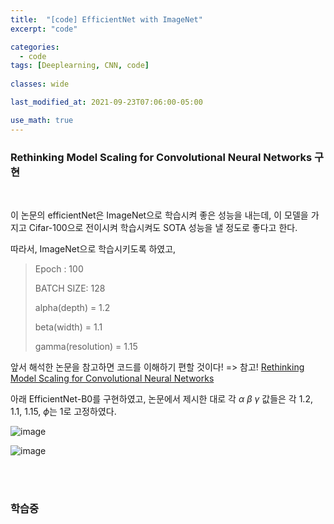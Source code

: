 ```yaml
---
title:  "[code] EfficientNet with ImageNet"
excerpt: "code"

categories:
  - code
tags: [Deeplearning, CNN, code]
 
classes: wide

last_modified_at: 2021-09-23T07:06:00-05:00

use_math: true
---
```


### Rethinking Model Scaling for Convolutional Neural Networks 구현

<br>

이 논문의 efficientNet은 ImageNet으로 학습시켜 좋은 성능을 내는데, 이 모델을 가지고 Cifar-100으로 전이시켜 학습시켜도 SOTA 성능을 낼 정도로 좋다고 한다.

따라서, ImageNet으로 학습시키도록 하였고, 

> Epoch : 100
> 
> BATCH SIZE: 128
> 
> alpha(depth) = 1.2
> 
> beta(width) = 1.1
> 
> gamma(resolution) = 1.15


앞서 해석한 논문을 참고하면 코드를 이해하기 편할 것이다! => 참고! [Rethinking Model Scaling for Convolutional Neural Networks](https://chaelin0722.github.io/paperreview/efficientnet/)

아래 EfficientNet-B0를 구현하였고, 논문에서 제시한 대로 각 $\alpha$ $\beta$ $\gamma$ 값들은 각 1.2, 1.1, 1.15, $\phi$는 1로 고정하였다.

![image](https://user-images.githubusercontent.com/53431568/134504188-d5d558d8-cab8-45d0-bba6-a536389d861c.png)

![image](https://user-images.githubusercontent.com/53431568/134497453-cf0b356a-59bb-4a69-bdff-f3e0f800670b.png)


<br>
<script src="https://gist.github.com/chaelin0722/f144e09d5bfef239d818282967383373.js"></script>
<br>


### 학습중
